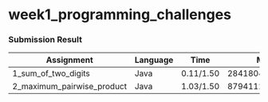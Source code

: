 # week1_programming_challenges

### Submission Result

|          Assignment         |  Language  |    Time   |        Memory       |  Result  |  Score  |
|-----------------------------|------------|-----------|---------------------|----------|---------| 
| 1_sum_of_two_digits         |   Java     | 0.11/1.50 | 28418048/536870912  |   Pass   |   1/1   |
| 2_maximum_pairwise_product  |   Java     | 1.03/1.50 | 87941120/536870912  |   Pass   |   1/1   |

